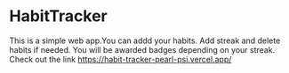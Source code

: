 # HabitTracker
This is a simple web app.You can addd your habits.
Add streak and delete habits if needed.
You will be awarded badges depending on your streak. 
Check out the link https://habit-tracker-pearl-psi.vercel.app/
